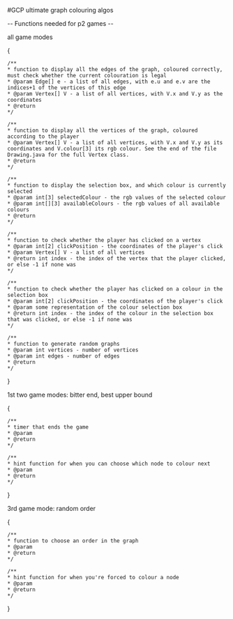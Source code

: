 #GCP
ultimate graph colouring algos


-- Functions needed for p2 games --


all game modes

{

	/**
	* function to display all the edges of the graph, coloured correctly, must check whether the current colouration is legal
	* @param Edge[] e - a list of all edges, with e.u and e.v are the indices+1 of the vertices of this edge
	* @param Vertex[] V - a list of all vertices, with V.x and V.y as the coordinates
	* @return
	*/
	
	/**
	* function to display all the vertices of the graph, coloured according to the player
	* @param Vertex[] V - a list of all vertices, with V.x and V.y as its coordinates and V.colour[3] its rgb colour. See the end of the file Drawing.java for the full Vertex class.
	* @return
	*/
	
	/**
	* function to display the selection box, and which colour is currently selected
	* @param int[3] selectedColour - the rgb values of the selected colour
	* @param int[][3] availableColours - the rgb values of all available colours
	* @return
	*/
	
	/**
	* function to check whether the player has clicked on a vertex
	* @param int[2] clickPosition - the coordinates of the player's click
	* @param Vertex[] V - a list of all vertices
	* @return int index - the index of the vertex that the player clicked, or else -1 if none was
	*/
	
	/**
	* function to check whether the player has clicked on a colour in the selection box
	* @param int[2] clickPosition - the coordinates of the player's click
	* @param some representation of the colour selection box
	* @return int index - the index of the colour in the selection box that was clicked, or else -1 if none was
	*/
	
	/**
	* function to generate random graphs
	* @param int vertices - number of vertices
	* @param int edges - number of edges
	* @return 
	*/
	
}

1st two game modes: bitter end, best upper bound

{
	
	/**
	* timer that ends the game
	* @param
	* @return
	*/
	
	/**
	* hint function for when you can choose which node to colour next
	* @param
	* @return
	*/
}

3rd game mode: random order

{

	/**
	* function to choose an order in the graph
	* @param
	* @return
	*/
	
	/**
	* hint function for when you're forced to colour a node
	* @param
	* @return
	*/
}

